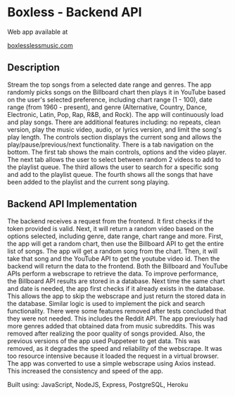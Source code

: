 # Boxless - Backend API

Web app available at

[boxlesslessmusic.com](https://boxlessmusic.com/?username=rob&password=lenon)

## Description

Stream the top songs from a selected date range and genres. The app randomly picks songs on the Billboard chart then plays it in YouTube based on the user's selected preference, including chart range (1 - 100), date range (from 1960 - present), and genre (Alternative, Country, Dance, Electronic, Latin, Pop, Rap, R&B, and Rock). The app will continuously load and play songs. There are additional features including: no repeats, clean version, play the music video, audio, or lyrics version, and limit the song's play length. The controls section displays the current song and allows the play/pause/previous/next functionality. There is a tab navigation on the bottom. The first tab shows the main controls, options and the video player. The next tab allows the user to select between random 2 videos to add to the playlist queue. The third allows the user to search for a specific song and add to the playlist queue. The fourth shows all the songs that have been added to the playlist and the current song playing.

## Backend API Implementation

The backend receives a request from the frontend. It first checks if the token provided is valid. Next, it will return a random video based on the options selected, including genre, date range, chart range and more. First, the app will get a random chart, then use the Billboard API to get the entire list of songs. The app will get a random song from the chart. Then, it will take that song and the YouTube API to get the youtube video id. Then the backend will return the data to the frontend. Both the Billboard and YouTube APIs perform a webscrape to retrieve the data. To improve performance, the Billboard API results are stored in a database. Next time the same chart and date is needed, the app first checks if it already exists in the database. This allows the app to skip the webscrape and just return the stored data in the database. Similar logic is used to implement the pick and search functionality. There were some features removed after tests concluded that they were not needed. This includes the Reddit API. The app previously had more genres added that obtained data from music subreddits. This was removed after realizing the poor quality of songs provided. Also, the previous versions of the app used Puppeteer to get data. This was removed, as it degrades the speed and reliability of the webscrape. It was too resource intensive because it loaded the request in a virtual browser. The app was converted to use a simple webscrape using Axios instead. This increased the consistency and speed of the app.

Built using: JavaScript, NodeJS, Express, PostgreSQL, Heroku
